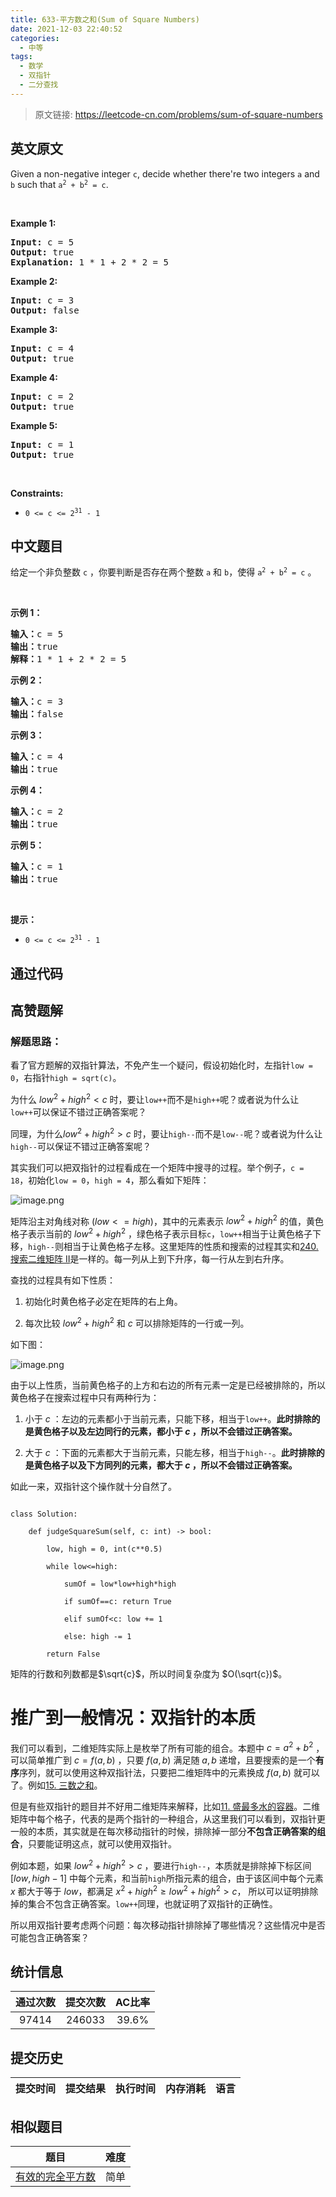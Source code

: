 ```yaml
---
title: 633-平方数之和(Sum of Square Numbers)
date: 2021-12-03 22:40:52
categories:
  - 中等
tags:
  - 数学
  - 双指针
  - 二分查找
---
```


> 原文链接: https://leetcode-cn.com/problems/sum-of-square-numbers


## 英文原文
<div><p>Given a non-negative integer <code>c</code>, decide whether there&#39;re two integers <code>a</code> and <code>b</code> such that <code>a<sup>2</sup> + b<sup>2</sup> = c</code>.</p>

<p>&nbsp;</p>
<p><strong>Example 1:</strong></p>

<pre>
<strong>Input:</strong> c = 5
<strong>Output:</strong> true
<strong>Explanation:</strong> 1 * 1 + 2 * 2 = 5
</pre>

<p><strong>Example 2:</strong></p>

<pre>
<strong>Input:</strong> c = 3
<strong>Output:</strong> false
</pre>

<p><strong>Example 3:</strong></p>

<pre>
<strong>Input:</strong> c = 4
<strong>Output:</strong> true
</pre>

<p><strong>Example 4:</strong></p>

<pre>
<strong>Input:</strong> c = 2
<strong>Output:</strong> true
</pre>

<p><strong>Example 5:</strong></p>

<pre>
<strong>Input:</strong> c = 1
<strong>Output:</strong> true
</pre>

<p>&nbsp;</p>
<p><strong>Constraints:</strong></p>

<ul>
	<li><code>0 &lt;= c &lt;= 2<sup>31</sup> - 1</code></li>
</ul>
</div>

## 中文题目
<div><p>给定一个非负整数&nbsp;<code>c</code>&nbsp;，你要判断是否存在两个整数 <code>a</code> 和 <code>b</code>，使得&nbsp;<code>a<sup>2</sup> + b<sup>2</sup> = c</code> 。</p>

<p>&nbsp;</p>

<p><strong>示例 1：</strong></p>

<pre><strong>输入：</strong>c = 5
<strong>输出：</strong>true
<strong>解释：</strong>1 * 1 + 2 * 2 = 5
</pre>

<p><strong>示例 2：</strong></p>

<pre><strong>输入：</strong>c = 3
<strong>输出：</strong>false
</pre>

<p><strong>示例 3：</strong></p>

<pre><strong>输入：</strong>c = 4
<strong>输出：</strong>true
</pre>

<p><strong>示例 4：</strong></p>

<pre><strong>输入：</strong>c = 2
<strong>输出：</strong>true
</pre>

<p><strong>示例 5：</strong></p>

<pre><strong>输入：</strong>c = 1
<strong>输出：</strong>true</pre>

<p>&nbsp;</p>

<p><strong>提示：</strong></p>

<ul>
	<li><code>0 &lt;= c &lt;= 2<sup>31</sup> - 1</code></li>
</ul>
</div>

## 通过代码
<RecoDemo>
</RecoDemo>


## 高赞题解


### 解题思路：

看了官方题解的双指针算法，不免产生一个疑问，假设初始化时，左指针`low = 0`，右指针`high = sqrt(c)`。

为什么 $low^2+high^2<c$ 时，要让`low++`而不是`high++`呢？或者说为什么让`low++`可以保证不错过正确答案呢？

同理，为什么$low^2+high^2>c$ 时，要让`high--`而不是`low--`呢？或者说为什么让`high--`可以保证不错过正确答案呢？

其实我们可以把双指针的过程看成在一个矩阵中搜寻的过程。举个例子，`c = 18`，初始化`low = 0`，`high = 4`，那么看如下矩阵：



![image.png](../images/sum-of-square-numbers-0.png)



矩阵沿主对角线对称 $(low<=high)$，其中的元素表示 $low^2+high^2$ 的值，黄色格子表示当前的 $low^2+high^2$ ，绿色格子表示目标`c`，`low++`相当于让黄色格子下移，`high--`则相当于让黄色格子左移。这里矩阵的性质和搜索的过程其实和[240. 搜索二维矩阵 II](https://leetcode-cn.com/problems/search-a-2d-matrix-ii/)是一样的。每一列从上到下升序，每一行从左到右升序。

查找的过程具有如下性质：

1. 初始化时黄色格子必定在矩阵的右上角。

2. 每次比较 $low^2+high^2$ 和 $c$ 可以排除矩阵的一行或一列。	



如下图：												

![image.png](../images/sum-of-square-numbers-1.png)



由于以上性质，当前黄色格子的上方和右边的所有元素一定是已经被排除的，所以黄色格子在搜索过程中只有两种行为：

1. 小于 $c$ ：左边的元素都小于当前元素，只能下移，相当于`low++`。**此时排除的是黄色格子以及左边同行的元素，都小于 $c$ ，所以不会错过正确答案。**

2. 大于 $c$ ：下面的元素都大于当前元素，只能左移，相当于`high--`。**此时排除的是黄色格子以及下方同列的元素，都大于 $c$ ，所以不会错过正确答案。**



如此一来，双指针这个操作就十分自然了。





```python3 []

class Solution:

    def judgeSquareSum(self, c: int) -> bool:

        low, high = 0, int(c**0.5)

        while low<=high:

            sumOf = low*low+high*high

            if sumOf==c: return True

            elif sumOf<c: low += 1

            else: high -= 1

        return False

```

矩阵的行数和列数都是$\sqrt{c}$，所以时间复杂度为 $O(\sqrt{c})$。



# 推广到一般情况：双指针的本质



我们可以看到，二维矩阵实际上是枚举了所有可能的组合。本题中 $c=a^2+b^2$ ，可以简单推广到 $c=f(a,b)$ ，只要 $f(a,b)$ 满足随 $a, b$ 递增，且要搜索的是一个**有序**序列，就可以使用这种双指针法，只要把二维矩阵中的元素换成 $f(a,b)$ 就可以了。例如[15. 三数之和](https://leetcode-cn.com/problems/3sum/)。



但是有些双指针的题目并不好用二维矩阵来解释，比如[11. 盛最多水的容器](https://leetcode-cn.com/problems/container-with-most-water/)。二维矩阵中每个格子，代表的是两个指针的一种组合，从这里我们可以看到，双指针更一般的本质，其实就是在每次移动指针的时候，排除掉一部分**不包含正确答案的组合**，只要能证明这点，就可以使用双指针。



例如本题，如果 $low^2+high^2>c$ ，要进行`high--`，本质就是排除掉下标区间 $[low, high-1]$ 中每个元素，和当前`high`所指元素的组合，由于该区间中每个元素 $x$ 都大于等于 $low$，都满足 $x^2+high^2\ge low^2+high^2>c$， 所以可以证明排除掉的集合不包含正确答案。`low++`同理，也就证明了双指针的正确性。



所以用双指针要考虑两个问题：每次移动指针排除掉了哪些情况？这些情况中是否可能包含正确答案？

## 统计信息
| 通过次数 | 提交次数 | AC比率 |
| :------: | :------: | :------: |
|    97414    |    246033    |   39.6%   |

## 提交历史
| 提交时间 | 提交结果 | 执行时间 |  内存消耗  | 语言 |
| :------: | :------: | :------: | :--------: | :--------: |


## 相似题目
|                             题目                             | 难度 |
| :----------------------------------------------------------: | :---------: |
| [有效的完全平方数](https://leetcode-cn.com/problems/valid-perfect-square/) | 简单|
